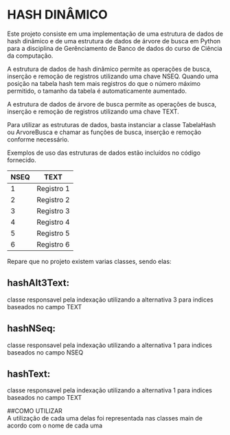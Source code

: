 # HASH DINÂMICO
Este projeto consiste em uma implementação de uma estrutura de dados de hash dinâmico e de uma estrutura de dados de árvore de busca em Python para a disciplina de Gerênciamento de Banco de dados do curso de Ciência da computação.

A estrutura de dados de hash dinâmico permite as operações de busca, inserção e remoção de registros utilizando uma chave NSEQ. Quando uma posição na tabela hash tem mais registros do que o número máximo permitido, o tamanho da tabela é automaticamente aumentado.

A estrutura de dados de árvore de busca permite as operações de busca, inserção e remoção de registros utilizando uma chave TEXT.

Para utilizar as estruturas de dados, basta instanciar a classe TabelaHash ou ArvoreBusca e chamar as funções de busca, inserção e remoção conforme necessário.

Exemplos de uso das estruturas de dados estão incluídos no código fornecido.

| NSEQ | TEXT       |
|------|------------|
| 1    | Registro 1 |
| 2    | Registro 2 |
| 3    | Registro 3 |
| 4    | Registro 4 |
| 5    | Registro 5 |
| 6    | Registro 6 |


Repare que no projeto existem varias classes, sendo elas: <br>
  ## **hashAlt3Text**: 
  classe responsavel pela indexação utilizando a alternativa 3 para indices baseados no campo TEXT  <br>
  ## **hashNSeq**:
  classe responsavel pela indexação utilizando a alternativa 1 para indices baseados no campo NSEQ  <br>
  ## **hashText**:
  classe responsavel pela indexação utilizando a alternativa 1 para indices baseados no campo TEXT<br>
  
  ##COMO UTILIZAR <br>
 A utilização de cada uma delas foi representada nas classes main de acordo com o nome de cada uma
